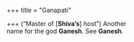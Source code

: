 +++
title = "Ganapati"

+++
(“Master of [**Shiva’s**] host”) Another  
name for the god **Ganesh**. See **Ganesh**.